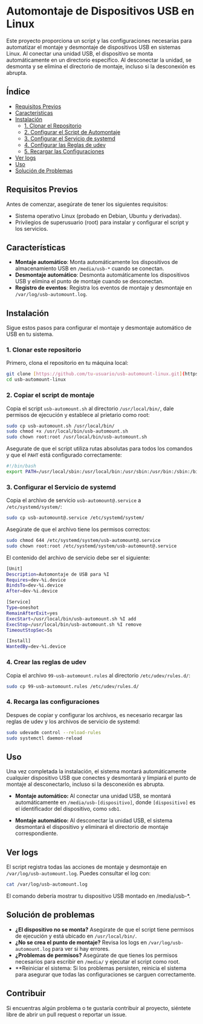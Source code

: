 # Automontaje de Dispositivos USB en Linux

Este proyecto proporciona un script y las configuraciones necesarias para automatizar el montaje y desmontaje de dispositivos USB en sistemas Linux. Al conectar una unidad USB, el dispositivo se monta automáticamente en un directorio específico. Al desconectar la unidad, se desmonta y se elimina el directorio de montaje, incluso si la desconexión es abrupta.

## Índice

- [Requisitos Previos](#requisitos-previos)
- [Características](#características)
- [Instalación](#instalación)
  - [1. Clonar el Repositorio](#1-clonar-el-repositorio)
  - [2. Configurar el Script de Automontaje](#2-configurar-el-script-de-automontaje)
  - [3. Configurar el Servicio de systemd](#3-configurar-el-servicio-de-systemd)
  - [4. Configurar las Reglas de udev](#4-configurar-las-reglas-de-udev)
  - [5. Recargar las Configuraciones](#5-recargar-las-configuraciones)
- [Ver logs](#ver-logs)
- [Uso](#uso)
- [Solución de Problemas](#solución-de-problemas)

## Requisitos Previos

Antes de comenzar, asegúrate de tener los siguientes requisitos:

- Sistema operativo Linux (probado en Debian, Ubuntu y derivadas).
- Privilegios de superusuario (root) para instalar y configurar el script y los servicios.

## Características

- **Montaje automático**: Monta automáticamente los dispositivos de almacenamiento USB en `/media/usb-*` cuando se conectan.
- **Desmontaje automático**: Desmonta automáticamente los dispositivos USB y elimina el punto de montaje cuando se desconectan.
- **Registro de eventos**: Registra los eventos de montaje y desmontaje en `/var/log/usb-automount.log`.

## Instalación

Sigue estos pasos para configurar el montaje y desmontaje automático de USB en tu sistema.

### 1. Clonar este repositorio

Primero, clona el repositorio en tu máquina local:

```bash
git clone [https://github.com/tu-usuario/usb-automount-linux.git](https://github.com/Human-Technology/usb-automount-linux.git)
cd usb-automount-linux
```

### 2. Copiar el script de montaje

Copia el script `usb-automount.sh` al directorio `/usr/local/bin/`, dale permisos de ejecución y establece al prietario como root:

```bash
sudo cp usb-automount.sh /usr/local/bin/
sudo chmod +x /usr/local/bin/usb-automount.sh
sudo chown root:root /usr/local/bin/usb-automount.sh
```

Asegurate de que el script utiliza rutas absolutas para todos los comandos y que el `PAHT` está configurado correctamente:

```bash
#!/bin/bash
export PATH=/usr/local/sbin:/usr/local/bin:/usr/sbin:/usr/bin:/sbin:/bin
```

### 3. Configurar el Servicio de systemd
Copia el archivo de servicio `usb-automount@.service` a `/etc/systemd/system/`:

```bash
sudo cp usb-automount@.service /etc/systemd/system/
```

Asegúrate de que el archivo tiene los permisos correctos:

```bash
sudo chmod 644 /etc/systemd/system/usb-automount@.service
sudo chown root:root /etc/systemd/system/usb-automount@.service
```

El contenido del archivo de servicio debe ser el siguiente:

```bash
[Unit]
Description=Automontaje de USB para %I
Requires=dev-%i.device
BindsTo=dev-%i.device
After=dev-%i.device

[Service]
Type=oneshot
RemainAfterExit=yes
ExecStart=/usr/local/bin/usb-automount.sh %I add
ExecStop=/usr/local/bin/usb-automount.sh %I remove
TimeoutStopSec=5s

[Install]
WantedBy=dev-%i.device

```

### 4. Crear las reglas de udev

Copia el archivo `99-usb-automount.rules` al directorio `/etc/udev/rules.d/`:

```bash
sudo cp 99-usb-automount.rules /etc/udev/rules.d/
```

### 4. Recarga las configuraciones

Despues de copiar y configurar los archivos, es necesario recargar las reglas de udev y los archivos de servicio de systemd:

```bash
sudo udevadm control --reload-rules
sudo systemctl daemon-reload
```

## Uso
Una vez completada la instalación, el sistema montará automáticamente cualquier dispositivo USB que conectes y desmontará y limpiará el punto de montaje al desconectarlo, incluso si la desconexión es abrupta.

- **Montaje automático:**
  Al conectar una unidad USB, se montará automáticamente en `/media/usb-[dispositivo]`, donde `[dispositivo]` es el identificador del dispositivo, como `sdb1`.
  
- **Montaje automático:**
  Al desconectar la unidad USB, el sistema desmontará el dispositivo y eliminará el directorio de montaje correspondiente.
  
## Ver logs

El script registra todas las acciones de montaje y desmontaje en `/var/log/usb-automount.log`. Puedes consultar el log con:

```bash
cat /var/log/usb-automount.log
```

El comando debería mostrar tu dispositivo USB montado en /media/usb-*.

## Solución de problemas
- **¿El dispositivo no se monta?** Asegúrate de que el script tiene permisos de ejecución y está ubicado en `/usr/local/bin/`.
- **¿No se crea el punto de montaje?** Revisa los logs en `/var/log/usb-automount.log` para ver si hay errores.
- **¿Problemas de permisos?** Asegúrate de que tienes los permisos necesarios para escribir en `/media/` y ejecutar el script como root.
- **Reiniciar el sistema: Si los problemas persisten, reinicia el sistema para asegurar que todas las configuraciones se carguen correctamente.

## Contribuir
Si encuentras algún problema o te gustaría contribuir al proyecto, siéntete libre de abrir un pull request o reportar un issue.
